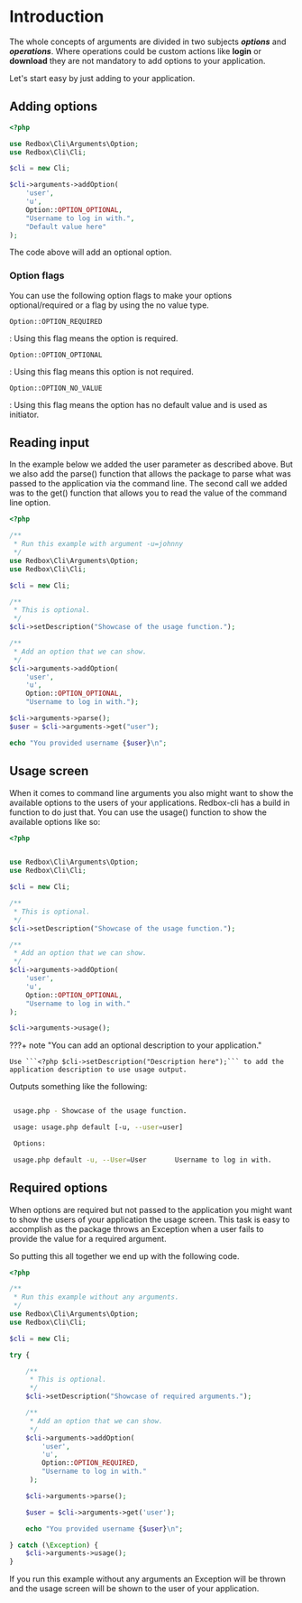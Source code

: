 # Introduction

The whole concepts of arguments are divided in two subjects ***options*** and ***operations***. 
Where operations could be custom actions like **login** or **download** they are not mandatory to add options to your application.

Let's start easy by just adding to your application.

## Adding options

```php 
<?php

use Redbox\Cli\Arguments\Option;
use Redbox\Cli\Cli;

$cli = new Cli;

$cli->arguments->addOption(
    'user',
    'u',
    Option::OPTION_OPTIONAL,
    "Username to log in with.",
    "Default value here"
);

```
The code above will add an optional option. 

### Option flags

You can use the following option flags to make your options optional/required or a flag by using the no value type.

`Option::OPTION_REQUIRED`

:   Using this flag means the option is required.

`Option::OPTION_OPTIONAL`

:   Using this flag means this option is not required.

`Option::OPTION_NO_VALUE`

:   Using this flag means the option has no default value and is used as initiator.


## Reading input

In the example below we added the user parameter as described above. But we also 
add the parse() function that allows the package to parse what was passed to the application
via the command line. The second call we added was to the get() function that allows you 
to read the value of the command line option.

```php 
<?php

/**
 * Run this example with argument -u=johnny
 */
use Redbox\Cli\Arguments\Option;
use Redbox\Cli\Cli;

$cli = new Cli;

/**
 * This is optional.
 */
$cli->setDescription("Showcase of the usage function.");

/**
 * Add an option that we can show.
 */
$cli->arguments->addOption(
    'user',
    'u',
    Option::OPTION_OPTIONAL,
    "Username to log in with.");

$cli->arguments->parse();
$user = $cli->arguments->get("user");

echo "You provided username {$user}\n";


```

## Usage screen

When it comes to command line arguments you also might want to show the available 
options to the users of your applications. Redbox-cli has a build in function to do 
just that. You can use the usage() function to show the available options like so:


```php 
<?php


use Redbox\Cli\Arguments\Option;
use Redbox\Cli\Cli;

$cli = new Cli;

/**
 * This is optional.
 */
$cli->setDescription("Showcase of the usage function.");

/**
 * Add an option that we can show.
 */
$cli->arguments->addOption(
    'user',
    'u',
    Option::OPTION_OPTIONAL,
    "Username to log in with."
);

$cli->arguments->usage();
```
???+ note "You can add an optional description to your application."

    Use ```<?php $cli->setDescription("Description here");``` to add the application description to use usage output.

Outputs something like the following:

```bash

 usage.php - Showcase of the usage function.

 usage: usage.php default [-u, --user=user]

 Options:

 usage.php default -u, --User=User       Username to log in with.
```

## Required options

When options are required but not passed to the application you might want to
show the users of your application the usage screen. This task is easy to accomplish as the package throws an Exception when a user fails to provide 
the value for a required argument. 

So putting this all together we end up with the following code.


```php 
<?php

/**
 * Run this example without any arguments.
 */
use Redbox\Cli\Arguments\Option;
use Redbox\Cli\Cli;

$cli = new Cli;

try {

    /**
     * This is optional.
     */
    $cli->setDescription("Showcase of required arguments.");

    /**
     * Add an option that we can show.
     */
    $cli->arguments->addOption(
        'user',
        'u',
        Option::OPTION_REQUIRED,
        "Username to log in with."
     );

    $cli->arguments->parse();

    $user = $cli->arguments->get('user');

    echo "You provided username {$user}\n";

} catch (\Exception) {
    $cli->arguments->usage();
}

```

If you run this example without any arguments an Exception will be thrown and the usage screen will be shown to the user of your application.